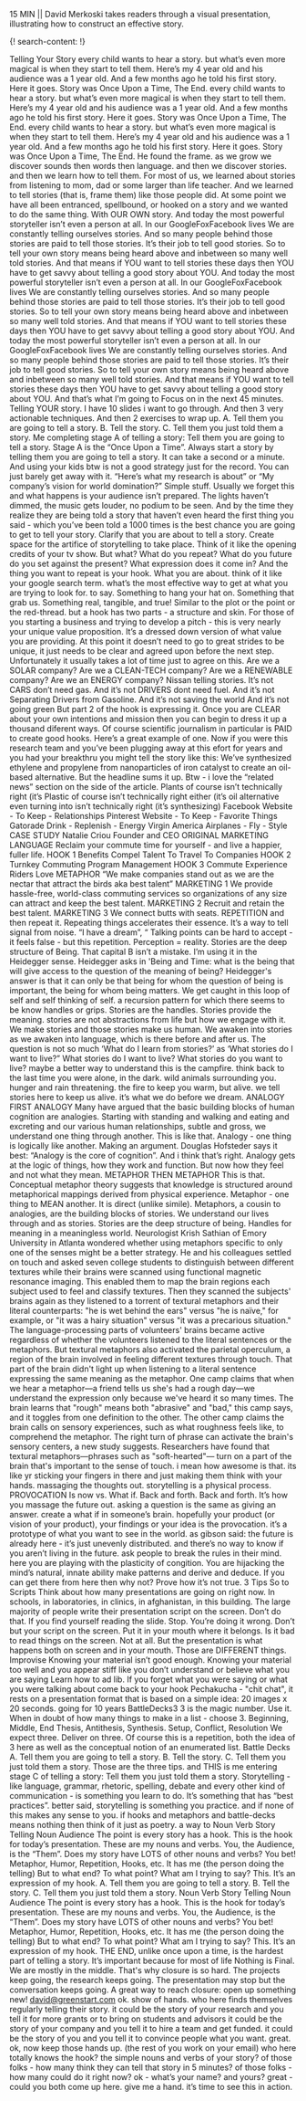 15 MIN || David Merkoski takes readers through a visual presentation, illustrating how to construct an effective story. 

{! search-content: !}

Telling Your Story
every child wants to hear a story. but what’s even more magical is when they start to tell them. 
Here’s my 4 year old and his audience was a 1 year old. And a few months ago he told his first story. Here it goes.
Story was Once Upon a Time, The End.
every child wants to hear a story. but what’s even more magical is when they start to tell them. 
Here’s my 4 year old and his audience was a 1 year old. And a few months ago he told his first story. Here it goes. 
Story was Once Upon a Time, The End.
every child wants to hear a story. but what’s even more magical is when they start to tell them.
Here’s my 4 year old and his audience was a 1 year old. And a few months ago he told his first story. Here it goes.
Story was Once Upon a Time, The End.
He found the frame. 
as we grow we discover sounds then words then language. 
and then we discover stories. and then we learn how to tell them.
For most of us, we learned about stories from listening to mom, dad or some larger than life teacher. 
And we learned to tell stories (that is, frame them) like those people did.
At some point we have all been entranced, spellbound, or hooked on a story and we wanted to do the same thing. With OUR OWN story.
And today the most powerful storyteller isn’t even a person at all. In our GoogleFoxFacebook lives
We are constantly telling ourselves stories. And so many people behind those stories are paid to tell those stories. It’s their job to tell good stories. So to tell your own story means being heard above and inbetween so many well told stories.
And that means if YOU want to tell stories these days then YOU have to get savvy about telling a good story about YOU.
And today the most powerful storyteller isn’t even a person at all. In our GoogleFoxFacebook lives
We are constantly telling ourselves stories. And so many people behind those stories are paid to tell those stories. It’s their job to tell good stories. So to tell your own story means being heard above and inbetween so many well told stories.
And that means if YOU want to tell stories these days then YOU have to get savvy about telling a good story about YOU.
And today the most powerful storyteller isn’t even a person at all. In our GoogleFoxFacebook lives 
We are constantly telling ourselves stories. And so many people behind those stories are paid to tell those stories. It’s their job to tell good stories. So to tell your own story means being heard above and inbetween so many well told stories.
And that means if YOU want to tell stories these days then YOU have to get savvy about telling a good story about YOU.
And that’s what I’m going to Focus on in the next 45 minutes.
Telling YOUR story.
I have 10 slides i want to go through. And then 3 very actionable techniques. And then 2 exercises to wrap up.
A. Tell them you are going to tell a story.
B. Tell the story.
C. Tell them you just told them a story.
Me completing stage A of telling a story: Tell them you are going to tell a story.
Stage A is the “Once Upon a Time”. Always start a story by telling them you are going to tell a story.
It can take a second or a minute. And using your kids btw is not a good strategy just for the record. You can just barely get away with it.
“Here’s what my research is about” or “My company’s vision for world domination?”
Simple stuff.
Usually we forget this and what happens is your audience isn’t prepared. The lights haven’t dimmed, the music gets louder, no podium to be seen.
And by the time they realize they are being told a story that haven’t even heard the first thing you said - which you’ve been told a 1000 times is the best chance you are going to get to tell your story.
Clarify that you are about to tell a story. Create space for the artifice of storytelling to take place.
Think of it like the opening credits of your tv show.
But what? What do you repeat? What do you future do you set against the present? What expression does it come in?
And the thing you want to repeat is your hook. What you are about.
think of it like your google search term. what’s the most effective way to get at what you are trying to look for. to say.
Something to hang your hat on. Something that grab us. Something real, tangible, and true!
Similar to the plot or the point or the red-thread.
but a hook has two parts - a structure and skin.
For those of you starting a business and trying to develop a pitch - this is very nearly your unique value proposition. It’s a dressed down version of what value you are providing. At this point it doesn’t need to go to great strides to be unique, it just needs to be clear and agreed upon before the next step.
Unfortunately it usually takes a lot of time just to agree on this. Are we a SOLAR company? Are we a CLEAN-TECH company? Are we a RENEWABLE company? Are we an ENERGY company?
Nissan telling stories.
It’s not CARS don’t need gas.
And it’s not DRIVERS dont need fuel.
And it’s not Separating Drivers from Gasoline.
And it’s not saving the world
And it’s not going green
But part 2 of the hook is expressing it. Once you are CLEAR about your own intentions and mission then you can begin to dress it up a thousand diferent ways.
Of course scientific journalism in particular is PAID to create good hooks. Here’s a great example of one.
Now if you were this research team and you’ve been plugging away at this efort for years and you had your breakthru you might tell the story like this:
We’ve synthesized ethylene and propylene from nanoparticles of iron catalyst to create an oil-based alternative.
But the headline sums it up.
Btw - i love the “related news” section on the side of the article.
Plants of course isn’t technically right (it’s
Plastic of course isn’t technically right either (it’s oil alternative
even turning into isn’t technically right (it’s synthesizing)
Facebook
Website - To Keep - Relationships
Pinterest
Website - To Keep - Favorite Things
Gatorade
Drink - Replenish - Energy
Virgin America
Airplanes - Fly - Style
CASE STUDY
Natalie Criou
Founder and CEO
ORIGINAL MARKETING LANGUAGE
Reclaim your commute time for yourself - and live a happier, fuller life.
HOOK 1 
Benefits Compel Talent To Travel To Companies
HOOK 2 
Turnkey Commuting Program Management
HOOK 3 
Commute Experience Riders Love
METAPHOR
“We make companies stand out as we are the nectar that attract the birds aka best talent”
MARKETING 1
We provide hassle-free, world-class commuting services so organizations of any size can attract and keep the best talent.
MARKETING 2
Recruit and retain the best talent.
MARKETING 3
We connect butts with seats.
REPETITION
and then repeat it. Repeating things accelerates their essence.
It’s a way to tell signal from noise. “I have a dream”, “
Talking points can be hard to accept - it feels false - but this repetition.
Perception = reality.
Stories are the deep structure of Being.
That capital B isn’t a mistake. I’m using it in the Heidegger sense.
Heidegger asks in 'Being and Time:
what is the being that will give access to the question of the meaning of being?
Heidegger's answer is that it can only be that being for whom the question of being is important, the being for whom being matters.
We get caught in this loop of self and self thinking of self. a recursion pattern for which there seems to be know handles or grips. Stories are the handles. Stories provide the meaning.
stories are not abstractions from life but how we engage with it. We make stories and those stories make us human.
We awaken into stories as we awaken into language, which is there before and after us.
The question is not so much ‘What do I learn from stories?’ as ‘What stories do I want to live?”
What stories do I want to live? What stories do you want to live?
maybe a better way to understand this is the campfire. think back to the last time you were alone, in the dark. wild animals surrounding you. hunger and rain threatening. the fire to keep you warm, but alive. we tell stories here to keep us alive. it’s what we do before we dream.
ANALOGY
FIRST ANALOGY
Many have argued that the basic building blocks of human cognition are analogies. Starting with standing and walking and eating and excreting and our various human relationships, subtle and gross, we understand one thing through another.
This is like that.
Analogy - one thing is logically like another. Making an argument.
Douglas Hofsteder says it best: “Analogy is the core of cognition”. And i think that’s right. Analogy gets at the logic of things, how they work and function. But now how they feel and not what they mean.
METAPHOR
THEN METAPHOR
This is that.
Conceptual metaphor theory suggests that knowledge is structured around metaphorical mappings derived from physical experience.
Metaphor - one thing to MEAN another. It is direct (unlike simile).
Metaphors, a cousin to analogies, are the building blocks of stories.
We understand our lives through and as stories. Stories are the deep structure of being. Handles for meaning in a meaningless world.
Neurologist Krish Sathian of Emory University in Atlanta wondered whether using metaphors specific to only one of the senses might be a better strategy. He and his colleagues settled on touch and asked seven college students to distinguish between different textures while their brains were scanned using functional magnetic resonance imaging. This enabled them to map the brain regions each subject used to feel and classify textures. Then they scanned the subjects' brains again as they listened to a torrent of textural metaphors and their literal counterparts: "he is wet behind the ears" versus "he is naïve," for example, or "it was a hairy situation" versus "it was a precarious situation." The language-processing parts of volunteers' brains became active regardless of whether the volunteers listened to the literal sentences or the metaphors. But textural metaphors also activated the parietal operculum, a region of the brain involved in feeling different textures through touch. That part of the brain didn't light up when listening to a literal sentence expressing the same meaning as the metaphor.
One camp claims that when we hear a metaphor—a friend tells us she's had a rough day—we understand the expression only because we've heard it so many times. The brain learns that "rough" means both "abrasive" and "bad," this camp says, and it toggles from one definition to the other. The other camp claims the brain calls on sensory experiences, such as what roughness feels like, to comprehend the metaphor.
The right turn of phrase can activate the brain's sensory centers, a new study suggests. Researchers have found that textural metaphors—phrases such as "soft-hearted"— turn on a part of the brain that's important to the sense of touch.
i mean how awesome is that. its like yr sticking your fingers in there and just making them think with your hands. massaging the thoughts out.
storytelling is a physical process.
PROVOCATION
Is now vs. What if. Back and forth. Back and forth. It’s how you massage the future out.
asking a question is the same as giving an answer.
create a what if in someone’s brain. hopefully your product (or vision of your product), your findings or your idea is the
provocation.
it’s a prototype of what you want to see in the world.
as gibson said: the future is already here - it’s just unevenly distributed. and there’s no way to know if you aren’t living in the future.
ask people to break the rules in their mind. here you are playing with the plasticity of congition. You are hijacking the mind’s natural, innate ability make patterns and derive and deduce. If you can get there from here then why not? Prove how it’s not true.
3 Tips
So to
Scripts
Think about how many presentations are going on right now.
In schools, in laboratories, in clinics, in afghanistan, in this building.
The large majority of people write their presentation script on the screen.
Don’t do that. If you find yourself reading the slide. Stop. You’re doing it wrong.
Don’t but your script on the screen. Put it in your mouth where it belongs.
Is it bad to read things on the screen. Not at all. But the presentation is what happens both on screen and in your mouth. Those are DIFFERENT things.
Improvise
Knowing your material isn’t good enough.
Knowing your material too well and you appear stiff like you don’t understand or believe what you are saying 
Learn how to ad lib. If you forget what you were saying or what you were talking about come back to your hook
Pechakucha - "chit chat", it rests on a presentation format that is based on a simple idea: 20 images x 20 seconds. going for 10 years
BattleDecks3
3 is the magic number. Use it. When in doubt of how many things to make in a list - choose 3.
Beginning, Middle, End
Thesis, Antithesis, Synthesis.
Setup, Conflict, Resolution
We expect three. Deliver on three.
Of course this is a repetition, both the idea of 3 here as well as the conceptual notion of an enumerated list.
Battle Decks
A. Tell them you are going to tell a story.
B. Tell the story.
C. Tell them you just told them a story.
Those are the three tips.
and THIS is me entering stage C of telling a story: Tell them you just told them a story.
Storytelling - like language, grammar, rhetoric, spelling, debate and every other kind of communication - is something you learn to do. It’s something that has “best practices”. better said, storytelling is something you practice.
and if none of this makes any sense to you. if hooks and metaphors and battle-decks means nothing then think of it just as poetry. a way to
Noun Verb
Story Telling
Noun
Audience
The point is every story has a hook.
This is the hook for today’s presentation.
These are my nouns and verbs. You, the Audience, is the “Them”.
Does my story have LOTS of other nouns and verbs?
You bet! Metaphor, Humor, Repetition, Hooks, etc. It has me (the person doing the telling) But to what end? To what point? What am I trying to say?
This. It’s an expression of my hook.
A. Tell them you are going to tell a story.
B. Tell the story.
C. Tell them you just told them a story.
Noun Verb
Story Telling
Noun
Audience
The point is every story has a hook.
This is the hook for today’s presentation.
These are my nouns and verbs. You, the Audience, is the “Them”.
Does my story have LOTS of other nouns and verbs?
You bet! Metaphor, Humor, Repetition, Hooks, etc. It has me (the person doing the telling) But to what end? To what point? What am I trying to say?
This. It’s an expression of my hook.
THE END, unlike once upon a time, is the hardest part of telling a story. It’s important because for most of life Nothing is Final. We are mostly in the middle. That's why closure is so hard.
The projects keep going, the research keeps going. The presentation may stop but the conversation keeps going.
A great way to reach closure: open up something new!
david@greenstart.com
ok. show of hands. who here finds themselves regularly telling their story.
it could be the story of your research and you tell it for more grants or to bring on students and advisors
it could be the story of your company and you tell it to hire a team and get funded.
it could be the story of you and you tell it to convince people what you want.
great. ok, now keep those hands up. (the rest of you work on your email)
who here totally knows the hook? the simple nouns and verbs of your story?
of those folks - how many think they can tell that story in 5 minutes?
of those folks - how many could do it right now?
ok - what’s your name? and yours? great - could you both come up here. give me a hand. it’s time to see this in action.
